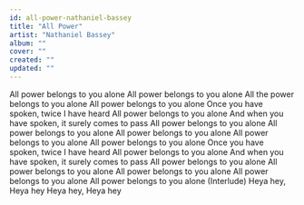 ```yaml
---
id: all-power-nathaniel-bassey
title: "All Power"
artist: "Nathaniel Bassey"
album: ""
cover: ""
created: ""
updated: ""
---
```


All power belongs to you alone
All power belongs to you alone
All the power belongs to you alone
All power belongs to you alone
Once you have spoken, twice I have heard
All power belongs to you alone
And when you have spoken, it surely comes to pass
All power belongs to you alone
All power belongs to you alone
All power belongs to you alone
All power belongs to you alone
All power belongs to you alone
Once you have spoken, twice I have heard
All power belongs to you alone
And when you have spoken, it surely comes to pass
All power belongs to you alone
All power belongs to you alone
All power belongs to you alone
All power belongs to you alone
All power belongs to you alone
(Interlude)
Heya hey, Heya hey
Heya hey, Heya hey